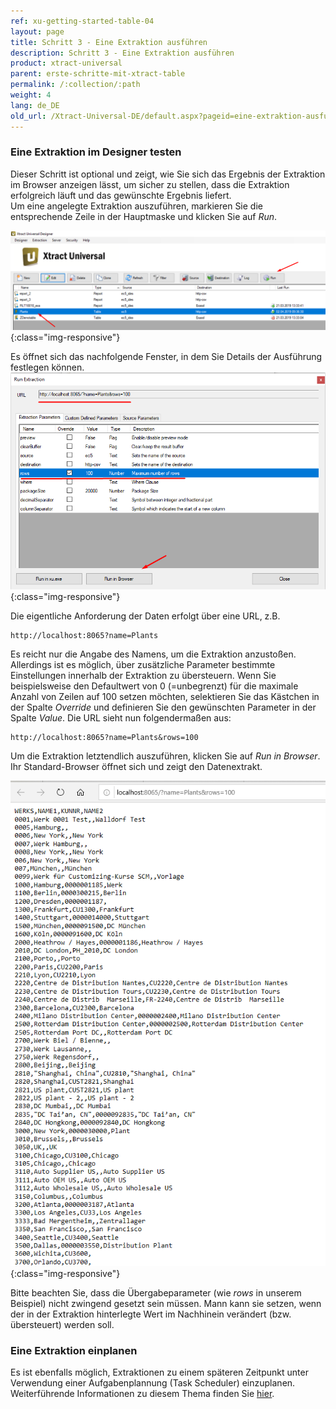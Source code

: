 ```yaml
---
ref: xu-getting-started-table-04
layout: page
title: Schritt 3 - Eine Extraktion ausführen
description: Schritt 3 - Eine Extraktion ausführen
product: xtract-universal
parent: erste-schritte-mit-xtract-table
permalink: /:collection/:path
weight: 4
lang: de_DE
old_url: /Xtract-Universal-DE/default.aspx?pageid=eine-extraktion-ausfuehren
---
```

### Eine Extraktion im Designer testen

Dieser Schritt ist optional und zeigt, wie Sie sich das Ergebnis der Extraktion im Browser anzeigen lässt, um sicher zu stellen, dass die Extraktion erfolgreich läuft und das gewünschte Ergebnis liefert. <br> 
Um eine angelegte Extraktion auszuführen, markieren Sie die entsprechende Zeile in der Hauptmaske und klicken Sie auf *Run*.

![Execute-Table-Extraction](/img/content/run_hauptmaske_xu.png){:class="img-responsive"}

Es öffnet sich das nachfolgende Fenster, in dem Sie Details der Ausführung festlegen können.
![Run-Table-Extraction-Plants](/img/content/run_extraction_xu.png){:class="img-responsive"}

Die eigentliche Anforderung der Daten erfolgt über eine URL, z.B. 
```
http://localhost:8065?name=Plants
```
Es reicht nur die Angabe des Namens, um die Extraktion anzustoßen. Allerdings ist es möglich, über zusätzliche Parameter bestimmte Einstellungen innerhalb der Extraktion zu übersteuern. Wenn Sie beispielsweise den Defaultwert von 0 (=unbegrenzt) für die maximale Anzahl von Zeilen auf 100 setzen möchten, selektieren Sie das Kästchen in der Spalte *Override* und definieren Sie den gewünschten Parameter in der Spalte *Value*. Die URL sieht nun folgendermaßen aus: 
```
http://localhost:8065?name=Plants&rows=100
```


Um die Extraktion letztendlich auszuführen, klicken Sie auf *Run in Browser*. Ihr Standard-Browser öffnet sich und zeigt den Datenextrakt.

![Table-Extraction-Browser-Result](/img/content/run_ausgabe_browser_xu.png){:class="img-responsive"}

Bitte beachten Sie, dass die Übergabeparameter (wie *rows* in unserem Beispiel) nicht zwingend gesetzt sein müssen. Mann kann sie setzen, wenn der in der Extraktion hinterlegte Wert im Nachhinein verändert (bzw. übersteuert) werden soll.

### Eine Extraktion einplanen

Es ist ebenfalls möglich, Extraktionen zu einem späteren Zeitpunkt unter Verwendung einer Aufgabenplannung (Task Scheduler) einzuplanen.
Weiterführende Informationen zu diesem Thema finden Sie [hier](https://help.theobald-software.com/de/xtract-universal/fortgeschrittene-techniken/aufruf-mit-kommandozeile).

